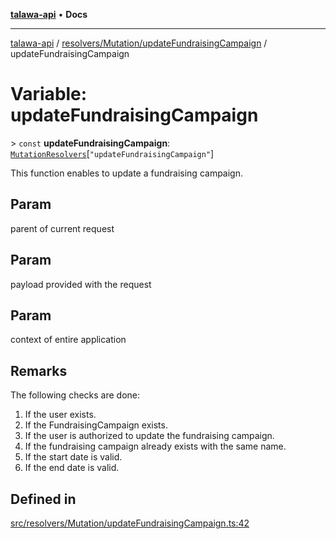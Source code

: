[**talawa-api**](../../../../README.md) • **Docs**

***

[talawa-api](../../../../modules.md) / [resolvers/Mutation/updateFundraisingCampaign](../README.md) / updateFundraisingCampaign

# Variable: updateFundraisingCampaign

\> `const` **updateFundraisingCampaign**: [`MutationResolvers`](../../../../types/generatedGraphQLTypes/type-aliases/MutationResolvers.md)\[`"updateFundraisingCampaign"`\]

This function enables to update a fundraising campaign.

## Param

parent of current request

## Param

payload provided with the request

## Param

context of entire application

## Remarks

The following checks are done:
1. If the user exists.
2. If the FundraisingCampaign exists.
3. If the user is authorized to update the fundraising campaign.
4. If the fundraising campaign already exists with the same name.
5. If the start date is valid.
6. If the end date is valid.

## Defined in

[src/resolvers/Mutation/updateFundraisingCampaign.ts:42](https://github.com/PalisadoesFoundation/talawa-api/blob/7fc9f13527dc6ead651f268e58527dcc279b95bc/src/resolvers/Mutation/updateFundraisingCampaign.ts#L42)
